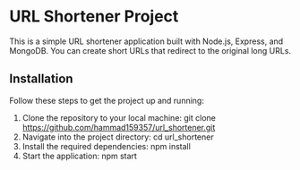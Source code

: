 # URL Shortener Project

This is a simple URL shortener application built with Node.js, Express, and MongoDB. You can create short URLs that redirect to the original long URLs.

## Installation

Follow these steps to get the project up and running:

1. Clone the repository to your local machine:
   git clone https://github.com/hammad159357/url_shortener.git
2. Navigate into the project directory:
   cd url_shortener
3. Install the required dependencies:
   npm install
4. Start the application:
   npm start
